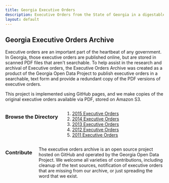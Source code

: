 ```yaml
---
title: Georgia Executive Orders
description: Executive Orders from the State of Georgia in a digestable format.
layout: default
---
```


## Georgia Executive Orders Archive

Executive orders are an important part of the heartbeat of any government. In Georgia, those
executive orders are published online, but are stored in scanned PDF files that aren't searchable.
To help assist in the research and archival of Executive orders, the Executive Orders Archive
was created as a product of the Georgia Open Data Project to publish executive orders in a
searchable, text form and provide a redundant copy of the PDF versions of executive orders.

This project is implemented using GitHub pages, and we make copies of the original executive
orders available via PDF, stored on Amazon S3.

<div class="row">
<div class="columns small-12 medium-6 archive-directory">

<h3>Browse the Directory</h3>

<ol>
<li><a href="/orders/2015">2015 Executive Orders</a></li>
<li><a href="/orders/2014">2014 Executive Orders</a></li>
<li><a href="/orders/2013">2013 Executive Orders</a></li>
<li><a href="/orders/2012">2012 Executive Orders</a></li>
<li><a href="/orders/2011">2011 Executive Orders</a></li>
</ol>

</div>

<div class="columns small-12 medium-6">

<h3>Contribute</h3>

<p>
The executive orders archive is an open source project hosted on GitHub and operated by the
Georgia Open Data Project. We welcome all varieties of contributions, including cleanup of the text
sources, notification of executive orders that are missing from our archive, or just spreading
the word that we exist.
</p>

</div>
</div>
